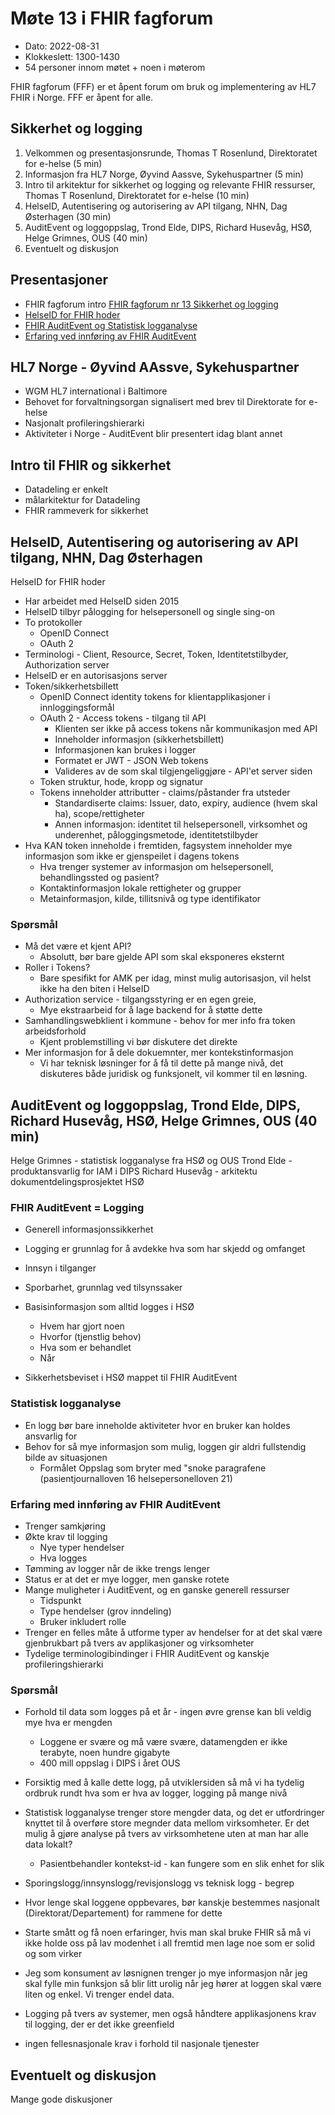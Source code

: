 # Møte 13 i FHIR fagforum

* Dato: 2022-08-31
* Klokkeslett: 1300-1430
* 54 personer innom møtet + noen i møterom

FHIR fagforum (FFF) er et åpent forum om bruk og implementering av HL7 FHIR i Norge. FFF er åpent for alle.

## Sikkerhet og logging

1. Velkommen og presentasjonsrunde, Thomas T Rosenlund, Direktoratet for e-helse (5 min)
1. Informasjon fra HL7 Norge, Øyvind Aassve, Sykehuspartner (5 min)
1. Intro til arkitektur for sikkerhet og logging og relevante FHIR ressurser, Thomas T Rosenlund, Direktoratet for e-helse (10 min)
2. HelseID, Autentisering og autorisering av API tilgang, NHN, Dag Østerhagen (30 min)
3. AuditEvent og loggoppslag, Trond Elde, DIPS, Richard Husevåg, HSØ, Helge Grimnes, OUS (40 min)
4. Eventuelt og diskusjon

## Presentasjoner

* FHIR fagforum intro [FHIR fagforum nr 13 Sikkerhet og logging](../presentasjon/2022-08-31-FHIR-fagforum-13.pdf)
* [HelseID for FHIR hoder](../presentasjon/2022-08-31-HelseID-FHIR.pdf)
* [FHIR AuditEvent og Statistisk logganalyse](../presentasjon/2022-08-31-FHIR-AuditEvent.pdf)
* [Erfaring ved innføring av FHIR AuditEvent](../presentasjon/2022-08-31-FHIR-AuditEvent-2.pdf)

## HL7 Norge - Øyvind AAssve, Sykehuspartner

* WGM HL7 international i Baltimore
* Behovet for forvaltningsorgan signalisert med brev til Direktorate for e-helse
* Nasjonalt profileringshierarki
* Aktiviteter i Norge - AuditEvent blir presentert idag blant annet

## Intro til FHIR og sikkerhet

* Datadeling er enkelt
* målarkitektur for Datadeling 
* FHIR rammeverk for sikkerhet

## HelseID, Autentisering og autorisering av API tilgang, NHN, Dag Østerhagen

HelseID for FHIR hoder
* Har arbeidet med HelseID siden 2015
* HelseID tilbyr pålogging for helsepersonell og single sing-on
* To protokoller
  * OpenID Connect
  * OAuth 2
* Terminologi - Client, Resource, Secret, Token, Identitetstilbyder, Authorization server
* HelseID er en autorisasjons server
* Token/sikkerhetsbillett
  * OpenID Connect identity tokens for klientapplikasjoner i innloggingsformål
  * OAuth 2 - Access tokens - tilgang til API
    * Klienten ser ikke på access tokens når kommunikasjon med API
	* Inneholder informasjon (sikkerhetsbillett)
	* Informasjonen kan brukes i logger
    * Formatet er JWT - JSON Web tokens
	* Valideres av de som skal tilgjengeliggjøre - API'et server siden
  * Token struktur, hode, kropp og signatur
  * Tokens inneholder attributter - claims/påstander fra utsteder
    * Standardiserte claims: Issuer, dato, expiry, audience (hvem skal ha), scope/rettigheter
	* Annen informasjon: identitet til helsepersonell, virksomhet og underenhet, påloggingsmetode, identitetstilbyder
* Hva KAN token inneholde i fremtiden, fagsystem inneholder mye informasjon som ikke er gjenspeilet i dagens tokens
  * Hva trenger systemer av informasjon om helsepersonell, behandlingssted og pasient?
  * Kontaktinformasjon lokale rettigheter og grupper
  * Metainformasjon, kilde, tillitsnivå og type identifikator

### Spørsmål

* Må det være et kjent API?
  * Absolutt, bør bare gjelde API som skal eksponeres eksternt
* Roller i Tokens?
  * Bare spesifikt for AMK per idag, minst mulig autorisasjon, vil helst ikke ha den biten i HelseID
* Authorization service - tilgangsstyring er en egen greie, 
  * Mye ekstraarbeid for å lage backend for å støtte dette
* Samhandlingswebklient i kommune - behov for mer info fra token arbeidsforhold
  * Kjent problemstilling vi bør diskutere det direkte
* Mer informasjon for å dele dokuemnter, mer kontekstinformasjon
  * Vi har teknisk løsninger for å få til dette på mange nivå, det diskuteres både juridisk og funksjonelt, vil kommer til en løsning.

## AuditEvent og loggoppslag, Trond Elde, DIPS, Richard Husevåg, HSØ, Helge Grimnes, OUS (40 min)

Helge Grimnes - statistisk logganalyse fra HSØ og OUS
Trond Elde - produktansvarlig for IAM i DIPS
Richard Husevåg - arkitektu dokumentdelingsprosjektet HSØ

### FHIR AuditEvent = Logging

* Generell informasjonssikkerhet
* Logging er grunnlag for å avdekke hva som har skjedd og omfanget
* Innsyn i tilganger
* Sporbarhet, grunnlag ved tilsynssaker

* Basisinformasjon som alltid logges i HSØ
  * Hvem har gjort noen
  * Hvorfor (tjenstlig behov)
  * Hva som er behandlet
  * Når
  
* Sikkerhetsbeviset i HSØ mappet til FHIR AuditEvent

### Statistisk logganalyse

* En logg bør bare inneholde aktiviteter hvor en bruker kan holdes ansvarlig for
* Behov for så mye informasjon som mulig, loggen gir aldri fullstendig bilde av situasjonen
  * Formålet Oppslag som bryter med "snoke paragrafene (pasientjournalloven 16 helsepersonelloven 21)
  
### Erfaring med innføring av FHIR AuditEvent

* Trenger samkjøring
* Økte krav til logging
  * Nye typer hendelser
  * Hva logges
* Tømming av logger når de ikke trengs lenger
* Status er at det er mye logger, men ganske rotete
* Mange muligheter i AuditEvent, og en ganske generell ressurser
  * Tidspunkt
  * Type hendelser (grov inndeling)
  * Bruker inkludert rolle
* Trenger en felles måte å utforme typer av hendelser for at det skal være gjenbrukbart på tvers av applikasjoner og virksomheter
* Tydelige terminologibindinger i FHIR AuditEvent og kanskje profileringshierarki
  
### Spørsmål

* Forhold til data som logges på et år - ingen øvre grense kan bli veldig mye hva er mengden
  * Loggene er svære og må være svære, datamengden er ikke terabyte, noen hundre gigabyte
  * 400 mill oppslag i DIPS i året OUS
* Forsiktig med å kalle dette logg, på utviklersiden så må vi ha tydelig ordbruk rundt hva som er hva av logger, logging på mange nivå
* Statistisk logganalyse trenger store mengder data, og det er utfordringer knyttet til å overføre store megnder data mellom virksomheter. Er det mulig å gjøre analyse på tvers av virksomhetene uten at man har alle data lokalt?
  * Pasientbehandler kontekst-id - kan fungere som en slik enhet for slik 
* Sporingslogg/innsynslogg/revisjonslogg vs teknisk logg - begrep
  
* Hvor lenge skal loggene oppbevares, bør kanskje bestemmes nasjonalt (Direktorat/Departement) for rammene for dette

* Starte smått og få noen erfaringer, hvis man skal bruke FHIR så må vi ikke holde oss på lav modenhet i all fremtid men lage noe som er solid og som virker

* Jeg som konsument av løsnignen trenger jo mye informasjon når jeg skal fylle min funksjon så blir litt urolig når jeg hører at loggen skal være liten og enkel. Vi trenger endel data.

* Logging på tvers av systemer, men også håndtere applikasjonens krav til logging, der er det ikke greenfield

* ingen fellesnasjonale krav i forhold til nasjonale tjenester

## Eventuelt og diskusjon

Mange gode diskusjoner


